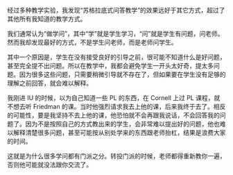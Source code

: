 经过多种教学实验，我发现“苏格拉底式问答教学”的效果远好于其它方式，超过了其他所有我知道的教学方式。

我们通常认为“做学问”，其中“学”就是学生学习，“问”就是学生有问题，问老师。然而我却发现最好的方式，不是学生问老师，而是老师问学生。

其中一个原因是，学生在没有接受良好的引导之前，很可能不知道什么是好问题，甚至完全提不出问题。所以在教学中，我都会避免学生一开头太好奇，提太多问题。因为很多这些问题，只需要稍微引导就不存在了，但如果要在学生没有足够的理解之前回答，就会难以解释。

我刚进 IU 的时候，以为自己知道一些 PL 的东西，在 Cornell 上过 PL 课程，就不想去听 Friedman 的课。当时他强烈请求我去上他的课，后来我终于去了。相反的可能性，要是我坚持不去上他的课，他恐怕就不会再跟我说话，不会回答我的问题了。因为不是按照自己的方式教出来的学生，会非常难以提出好的问题，他也难以解释清楚很多问题，甚至可能按从别处学来的东西跟老师抬杠，结果是浪费大家的时间。

这就是为什么很多学问都有门派之分。转投门派的时候，老师都得重新教你一遍，否则他可能就没法跟你交流了。
